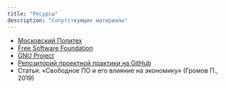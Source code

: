 ```yaml
---
title: "Ресурсы"
description: "Сопутствующие материалы"
---
```


* [Московский Политех](https://mospolytech.ru)
* [Free Software Foundation](https://www.fsf.org)
* [GNU Project](https://www.gnu.org)
* [Репозиторий проектной практики на GitHub](https://github.com/CDarvian/practice-2025)  
* Статья: «Свободное ПО и его влияние на экономику» (Громов П., 2019)